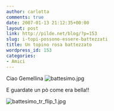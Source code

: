 ```yaml
---
author: carlotta
comments: true
date: 2007-01-13 21:12:35+00:00
layout: post
link: http://pilde.net/blog/?p=153
slug: i-topi-possono-essere-battezzati
title: Un topino rosa battezzato
wordpress_id: 153
categories:
- Amici
---
```


Ciao Gemellina
![battesimo.jpg]({{baseurl}}/uploads/2007/01/battesimo.jpg)



E guardate un pò come era bella!!

![battesimo_tr_flip_1.jpg]({{baseurl}}/uploads/2007/01/battesimo_tr_flip_1.jpg)



